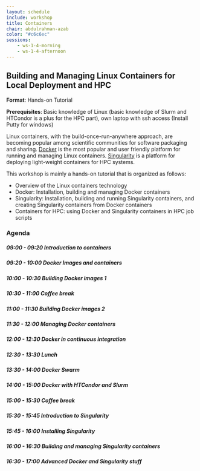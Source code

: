 ```yaml
---
layout: schedule
include: workshop
title: Containers
chair: abdulrahman-azab
color: "#c6c6ec"
sessions:
    - ws-1-4-morning
    - ws-1-4-afternoon
---
```


## Building and Managing Linux Containers for Local Deployment and HPC

**Format**: Hands-on Tutorial

**Prerequisites**: Basic knowledge of Linux (basic knowledge of Slurm and HTCondor
is a plus for the HPC part), own laptop with ssh access (Install Putty for
windows)

Linux containers, with the build-once-run-anywhere approach, are becoming
popular among scientific communities for software packaging and sharing.
[Docker](https://www.docker.com/) is the most popular and user friendly platform
for running and managing Linux containers.
[Singularity](http://singularity.lbl.gov/) is a platform for deploying
light-weight containers for HPC systems.

This workshop is mainly a hands-on tutorial that is organized as follows:

- Overview of the Linux containers technology
- Docker: Installation, building and managing Docker containers
- Singularity: Installation, building and running Singularity containers, and creating Singularity containers from Docker containers
- Containers for HPC: using Docker and Singularity containers in HPC job scripts

### Agenda

##### 09:00 - 09:20 Introduction to containers

##### 09:20 - 10:00 Docker Images and containers

##### 10:00 - 10:30 Building Docker images 1

##### 10:30 - 11:00 _Coffee break_

##### 11:00 - 11:30 Building Docker images 2

##### 11:30 - 12:00 Managing Docker containers

##### 12:00 - 12:30 Docker in continuous integration

##### 12:30 - 13:30 _Lunch_

##### 13:30 - 14:00 Docker Swarm

##### 14:00 - 15:00 Docker with HTCondor and Slurm

##### 15:00 - 15:30 _Coffee break_

##### 15:30 - 15:45 Introduction to Singularity

##### 15:45 - 16:00 Installing Singularity

##### 16:00 - 16:30 Building and managing Singularity containers

##### 16:30 - 17:00 Advanced Docker and Singularity stuff

